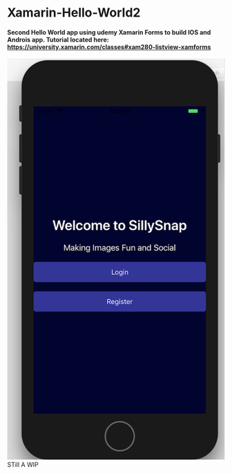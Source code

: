# Xamarin-Hello-World2

#### Second Hello World app using udemy Xamarin Forms to build IOS and Androis app. Tutorial located here: https://university.xamarin.com/classes#xam280-listview-xamforms


![Alt text](SillySnapMockUp2.png?raw=true "Title")  STill A WIP
